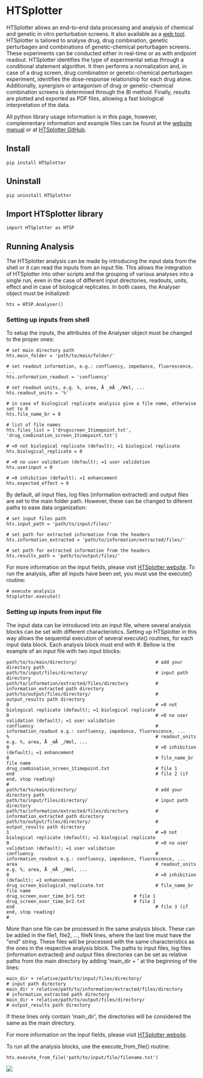 # HTSplotter

HTSplotter allows an end-to-end data processing and analysis of chemical and genetic in vitro perturbation screens. It also available as a [web tool](https://htsplotter.cmgg.be/). 
HTSplotter is tailored to analyse drug, drug combination, genetic perturbagen and combinations of genetic-chemical perturbagen screens. 
These experiments can be conducted either in real-time or as with endpoint readout. HTSplotter identifies the type of experimental setup through a conditional statement algorithm. It then performs a normalization and, in case of a drug screen, drug combination or genetic-chemical perturbagen experiment, identifies the dose-response relationship for each drug alone. Additionally, synergism or antagonism of drug or genetic-chemical combination screens is determined through the BI method. Finally, results are plotted and exported as PDF files, allowing a fast biological interpretation of the data.


All python library usage information is in this page, however, complementary information and example files can be found at the [website manual](https://htsplotter.cmgg.be/) or at [HTSplotter GitHub](https://github.com/CBIGR/HTSplotter).

## Install
```
pip install HTSplotter
```
## Uninstall
```
pip uninstall HTSplotter
```
## Import HTSplotter library
```
import HTSplotter as HTSP
```

## Running Analysis

The HTSplotter analysis can be made by introducing the input data from the shell or it can read the inputs from an input file. This allows the integration of HTSplotter into other scripts and the grouping of various analyses into a single run, even in the case of different input directories, readouts, units, effect and in case of biological replicates.
 In both cases, the Analyser object must be initialized:

```
hts = HTSP.Analyser()
```

### Setting up inputs from shell

To setup the inputs, the attributes of the Analyser object must be changed to the proper ones:

```
# set main directory path
hts.main_folder = 'path/to/main/folder/'

# set readout information, e.g.: confluency, impedance, fluorescence, ...
hts.information_readout = 'confluency'

# set readout units, e.g. %, area, Å _mÅ _/Wel, ... 
hts.readout_units = '%'

# in case of biological replicate analysis give a file name, otherwise set to 0
hts.file_name_br = 0

# list of file names
hts.files_list = ['drugscreen_1timepoint.txt', 'drug_combination_screen_1timepoint.txt']

# =0 not biological replicate (default); =1 biological replicate
hts.biological_replicate = 0

# =0 no user validation (default); =1 user validation
hts.userinput = 0

# =0 inhibition (default); =1 enhancement
hts.expected_effect = 0
```

By default, all input files, log files (information extracted) and output files are set to the main folder path. However, these can be changed to diferent paths to ease data organization: 

```
# set input files path
hts.input_path = 'path/to/input/files/'

# set path for extracted information from the headers
hts.information_extracted = 'path/to/information/extracted/files/'

# set path for extracted information from the headers
hts.results_path = 'path/to/output/files/'
```

For more information on the input fields, please visit [HTSplotter website](https://htsplotter.cmgg.be/).
To run the analysis, after all inputs have been set, you must use the execute() routine:

```
# execute analysis
htsplotter.execute()
```

### Setting up inputs from input file

The input data can be introduced into an input file, where several analysis blocks can be set with different characteristics. Setting up HTSplotter in this way allows the sequential execution of several execute() routines, for each input data block.
Each analysis block must end with #. Bellow is the example of an input file with two input blocks:

```
path/to/to/main/directory/                             # add your directory path
path/to/input/files/directory/                         # input path directory
path/to/information/extracted/files/directory          # information_extracted path directory
path/to/output/files/directory/                        # output_results path directory
0                                                      # =0 not biological replicate (default); =1 biological replicate
0                                                      # =0 no user validation (default); =1 user validation
confluency                                             # information_readout e.g.: confluency, impedance, fluorescence, ...
%                                                      # readout_units e.g. %, area, Å _mÅ _/Wel, ... 
0                                                      # =0 inhibition (default); =1 enhancement
0                                                      # file_name_br file name
drug_combination_screen_1timepoint.txt                 # file 1
end                                                    # file 2 (if end, stop reading)
#
path/to/to/main/directory/                             # add your directory path
path/to/input/files/directory/                         # input path directory
path/to/information/extracted/files/directory          # information_extracted path directory
path/to/output/files/directory/                        # output_results path directory
1                                                      # =0 not biological replicate (default); =1 biological replicate
0                                                      # =0 no user validation (default); =1 user validation
confluency                                             # information_readout e.g.: confluency, impedance, fluorescence, ...
area                                                   # readout_units e.g. %, area, Å _mÅ _/Wel, ... 
0                                                      # =0 inhibition (default); =1 enhancement
drug_screen_biological_replicate.txt                   # file_name_br file name
drug_screen_over_time_br1.txt			       # file 1
drug_screen_over_time_br2.txt			       # file 2
end                                                    # file 3 (if end, stop reading)
#
``` 

More than one file can be processed in the same analysis block. These can be added in the file1, file2, ..., fileN lines, where the last line must have the "end" string. These files will be processed with the same characteristics as the ones in the respective analysis block.
The paths to input files, log files (information extracted) and output files directories can be set as relative paths from the main directory by adding 'main_dir + ' at the beginning of the lines:
```
main_dir + relative/path/to/input/files/directory/                         # input path directory
main_dir + relative/path/to/information/extracted/files/directory          # information_extracted path directory
main_dir + relative/path/to/output/files/directory/                        # output_results path directory
```
If these lines only contain 'main_dir', the directories will be considered the same as the main directory.

For more information on the input fields, please visit [HTSplotter website](https://htsplotter.cmgg.be/).

To run all the analysis blocks, use the execute_from_file() routine:

```
hts.execute_from_file('path/to/input/file/filename.txt')
```
![](https://github.com/CBIGR/HTSplotter/blob/main/images/fig1_Rebuttal.png?raw=true)




 
